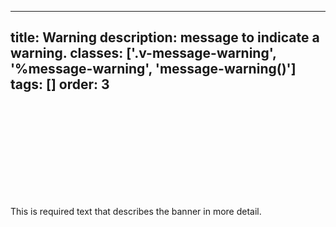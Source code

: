 <!--
 *              © 2025 Visa
 *
 * Licensed under the Apache License, Version 2.0 (the "License");
 * you may not use this file except in compliance with the License.
 * You may obtain a copy of the License at
 *
 *         http://www.apache.org/licenses/LICENSE-2.0
 *
 * Unless required by applicable law or agreed to in writing, software
 * distributed under the License is distributed on an "AS IS" BASIS,
 * WITHOUT WARRANTIES OR CONDITIONS OF ANY KIND, either express or implied.
 * See the License for the specific language governing permissions and
 * limitations under the License.
 *
 -->
---
title: Warning
description: message to indicate a warning. 
classes: ['.v-message-warning', '%message-warning', 'message-warning()']
tags: []
order: 3
---

<div class="v-message v-message-warning">
  <svg aria-hidden="true" class="v-icon v-icon-visa v-icon-low v-message-icon" focusable="false">
    <use href="#visa-warning-low">
    </use>
  </svg>
  <div class="v-message-content">
    <p class="v-typography-body-2">
      This is required text that describes the banner in more detail.
    </p>
  </div>
</div>
